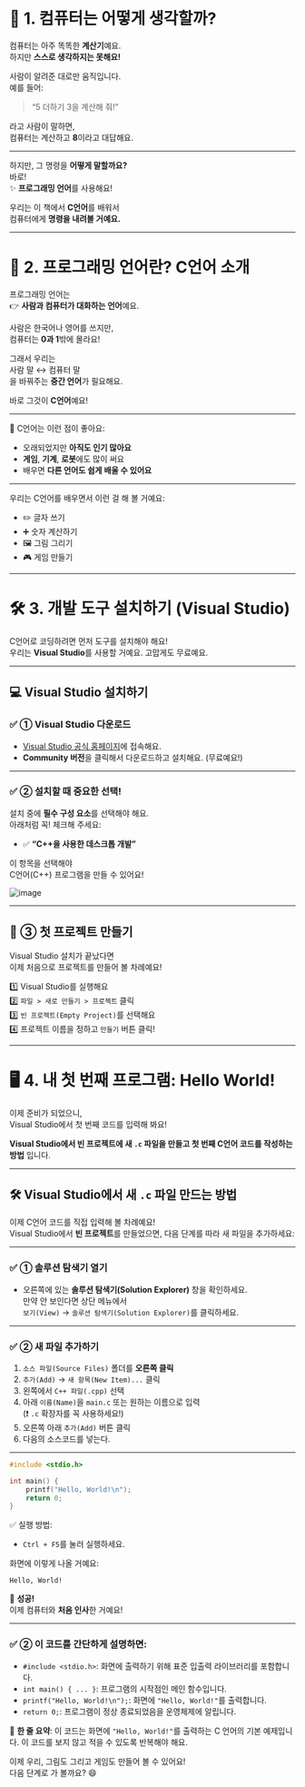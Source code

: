# 👶 1. 컴퓨터는 어떻게 생각할까?

컴퓨터는 아주 똑똑한 **계산기**예요.  
하지만 **스스로 생각하지는 못해요!**

사람이 알려준 대로만 움직입니다.  
예를 들어:

> “5 더하기 3을 계산해 줘!”

라고 사람이 말하면,  
컴퓨터는 계산하고 **8**이라고 대답해요.

---

하지만, 그 명령을 **어떻게 말할까요?**  
바로!  
✨ **프로그래밍 언어**를 사용해요!

우리는 이 책에서 **C언어**를 배워서  
컴퓨터에게 **명령을 내려볼 거예요.**

---

# 💬 2. 프로그래밍 언어란? C언어 소개

프로그래밍 언어는  
👉 **사람과 컴퓨터가 대화하는 언어**예요.

사람은 한국어나 영어를 쓰지만,  
컴퓨터는 **0과 1**밖에 몰라요!

그래서 우리는  
사람 말 ↔️ 컴퓨터 말  
을 바꿔주는 **중간 언어**가 필요해요.

바로 그것이 **C언어**예요!

---

🧩 C언어는 이런 점이 좋아요:

- 오래되었지만 **아직도 인기 많아요**
- **게임**, **기계**, **로봇**에도 많이 써요
- 배우면 **다른 언어도 쉽게 배울 수 있어요**

---

우리는 C언어를 배우면서 이런 걸 해 볼 거예요:

- ✏️ 글자 쓰기
- ➕ 숫자 계산하기
- 🖼️ 그림 그리기
- 🎮 게임 만들기

---
# 🛠️ 3. 개발 도구 설치하기 (Visual Studio)

C언어로 코딩하려면 먼저 도구를 설치해야 해요!  
우리는 **Visual Studio**를 사용할 거예요.
고맙게도 무료예요.

---

## 💻 Visual Studio 설치하기

### ✅ ① Visual Studio 다운로드

- [Visual Studio 공식 홈페이지](https://visualstudio.microsoft.com/ko/)에 접속해요.
- **Community 버전**을 클릭해서 다운로드하고 설치해요. (무료예요!)

---

### ✅ ② 설치할 때 중요한 선택!

설치 중에 **필수 구성 요소**를 선택해야 해요.  
아래처럼 꼭! 체크해 주세요:

- ✅ **“C++을 사용한 데스크톱 개발”**

이 항목을 선택해야  
C언어(C++) 프로그램을 만들 수 있어요!

![image](https://github.com/user-attachments/assets/f3a9f1cf-fbaa-437c-a04a-525a58065d9b)


---

## 📂 ③ 첫 프로젝트 만들기

Visual Studio 설치가 끝났다면  
이제 처음으로 프로젝트를 만들어 볼 차례예요!

1️⃣ Visual Studio를 실행해요  
2️⃣ `파일 > 새로 만들기 > 프로젝트` 클릭  
3️⃣ `빈 프로젝트(Empty Project)`를 선택해요  
4️⃣ 프로젝트 이름을 정하고 `만들기` 버튼 클릭!

---

# 🖥️ 4. 내 첫 번째 프로그램: Hello World!

이제 준비가 되었으니,  
Visual Studio에서 첫 번째 코드를 입력해 봐요!

 **Visual Studio에서 빈 프로젝트에 새 `.c` 파일을 만들고 첫 번째 C언어 코드를 작성하는 방법** 입니다.

---

## 🛠️ Visual Studio에서 새 `.c` 파일 만드는 방법

이제 C언어 코드를 직접 입력해 볼 차례예요!  
Visual Studio에서 **빈 프로젝트**를 만들었으면, 다음 단계를 따라 새 파일을 추가하세요:

---

### ✅ ① 솔루션 탐색기 열기

- 오른쪽에 있는 **솔루션 탐색기(Solution Explorer)** 창을 확인하세요.  
  만약 안 보인다면 상단 메뉴에서  
  `보기(View)` → `솔루션 탐색기(Solution Explorer)`를 클릭하세요.

---

### ✅ ② 새 파일 추가하기

1. `소스 파일(Source Files)` 폴더를 **오른쪽 클릭**  
2. `추가(Add)` → `새 항목(New Item)...` 클릭  
3. 왼쪽에서 `C++ 파일(.cpp)` 선택  
4. 아래 `이름(Name)`을 `main.c` 또는 원하는 이름으로 입력  
   (❗ `.c` 확장자를 꼭 사용하세요!)  
5. 오른쪽 아래 `추가(Add)` 버튼 클릭
6. 다음의 소스코드를 넣는다.
---

```c
#include <stdio.h>

int main() {
    printf("Hello, World!\n");
    return 0;
}
```

✅ 실행 방법:  
- `Ctrl + F5`를 눌러 실행하세요.

화면에 이렇게 나올 거예요:

```
Hello, World!
```

🎉 **성공!**  
이제 컴퓨터와 **처음 인사**한 거예요!

---
### ✅ ② 이 코드를 간단하게 설명하면:

* `#include <stdio.h>`: 화면에 출력하기 위해 표준 입출력 라이브러리를 포함합니다.
* `int main() { ... }`: 프로그램의 시작점인 메인 함수입니다.
* `printf("Hello, World!\n");`: 화면에 `"Hello, World!"`를 출력합니다.
* `return 0;`: 프로그램이 정상 종료되었음을 운영체제에 알립니다.

📌 **한 줄 요약**:
이 코드는 화면에 `"Hello, World!"`를 출력하는 C 언어의 기본 예제입니다.
이 코드를 보지 않고 적을 수 있도록 반복해야 해요.

이제 우리, 그림도 그리고 게임도 만들어 볼 수 있어요!  
다음 단계로 가 볼까요? 😄
